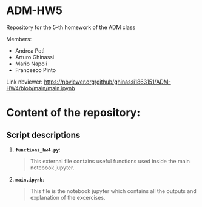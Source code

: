 # ADM-HW5
Repository for the 5-th homework of the ADM class

Members:

- Andrea Potì
- Arturo Ghinassi
- Mario Napoli
- Francesco Pinto

Link nbviewer: https://nbviewer.org/github/ghinassi1863151/ADM-HW4/blob/main/main.ipynb

# Content of the repository:

## Script descriptions

1. __`functions_hw4.py`__: 
	> This external file contains useful functions used inside the main notebook jupyter.

2. __`main.ipynb`__: 
	> This file is the notebook jupyter which contains all the outputs and explanation of the excercises.  
